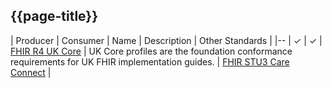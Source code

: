 ## {{page-title}}


| Producer | Consumer | Name | Description | Other Standards |
|--
| &#10003; | &#10003; | [FHIR R4 UK Core](https://simplifier.net/guide/ukcoreversionhistory/home?version=current) | UK Core profiles are the foundation conformance requirements for UK FHIR implementation guides. | [FHIR STU3 Care Connect](https://fhir.hl7.org.uk/) | 

